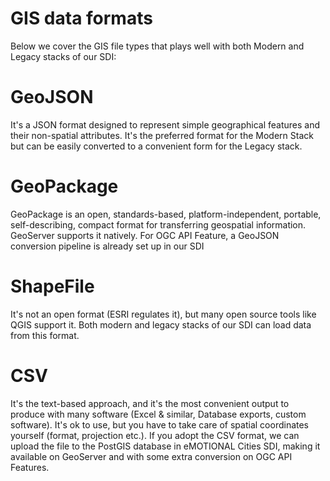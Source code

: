 # GIS data formats

Below we cover the GIS file types that plays well with both Modern and Legacy stacks of our SDI:

# GeoJSON

It's a JSON format designed to represent simple geographical features and their non-spatial attributes. It's the preferred format for the Modern Stack but can be easily converted to a convenient form for the Legacy stack.

# GeoPackage

GeoPackage is an open, standards-based, platform-independent, portable, self-describing, compact format for transferring geospatial information. GeoServer supports it natively. For OGC API Feature, a GeoJSON conversion pipeline is already set up in our SDI

# ShapeFile

It's not an open format (ESRI regulates it), but many open source tools like QGIS support it. Both modern and legacy stacks of our SDI can load data from this format.

# CSV

It's the text-based approach, and it's the most convenient output to produce with many software (Excel & similar, Database exports, custom software). It's ok to use, but you have to take care of spatial coordinates yourself (format, projection etc.).
If you adopt the CSV format, we can upload the file to the PostGIS database in eMOTIONAL Cities SDI, making it available on GeoServer and with some extra conversion on OGC API Features.
